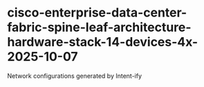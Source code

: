 # cisco-enterprise-data-center-fabric-spine-leaf-architecture-hardware-stack-14-devices-4x-2025-10-07
Network configurations generated by Intent-ify
